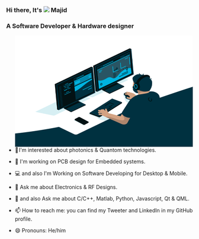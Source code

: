 ### Hi there, It's <img src="https://media.giphy.com/media/hvRJCLFzcasrR4ia7z/giphy.gif" width="25px"> Majid 

 
  
   
### A Software Developer & Hardware designer

<img align="right" alt="GIF" src="code.gif" width="480" height="300" />

 - 🔬 I'm interested about photonics & Quantom technologies.

 - 🔭 I'm working on PCB design for Embedded systems.
 
 - 💻 and also I'm Working on Software Developing for Desktop & Mobile.
 
 - 💬 Ask me about Electronics & RF Designs.
 
 - 💬 and also Ask me about C/C++, Matlab, Python, Javascript, Qt & QML.
 
 - 📫 How to reach me: you can find my Tweeter and LinkedIn in my GitHub profile.

 - 😄 Pronouns: He/him

<!--
**AnotherMajid/AnotherMajid** is a ✨ _special_ ✨ repository because its `README.md` (this file) appears on your GitHub profile.

Here are some ideas to get you started:

- 🔭 I’m currently working on ...
- 🌱 I’m currently learning ...
- 👯 I’m looking to collaborate on ...
- 🤔 I’m looking for help with ...
- 💬 Ask me about ...
- 📫 How to reach me: ...
- 😄 Pronouns: ...
- ⚡ Fun fact: ...
-->
